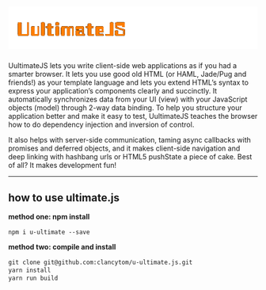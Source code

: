  
![UultimateJS](https://github.com/clancytom/u-ultimate.js/blob/develop/images/uultimate-logo.png)
=========

UultimateJS lets you write client-side web applications as if you had a smarter browser.  It lets you
use good old HTML (or HAML, Jade/Pug and friends!) as your template language and lets you extend HTML’s
syntax to express your application’s components clearly and succinctly.  It automatically
synchronizes data from your UI (view) with your JavaScript objects (model) through 2-way data
binding. To help you structure your application better and make it easy to test, UultimateJS teaches
the browser how to do dependency injection and inversion of control.

It also helps with server-side communication, taming async callbacks with promises and deferred objects,
and it makes client-side navigation and deep linking with hashbang urls or HTML5 pushState a
piece of cake. Best of all? It makes development fun!

---

## how to use ultimate.js

**method one: npm install**

```shell
npm i u-ultimate --save
```

**method two: compile and install**

```shell
git clone git@github.com:clancytom/u-ultimate.js.git
yarn install
yarn run build
```

